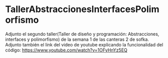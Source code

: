 # TallerAbstraccionesInterfacesPolimorfismo 

Adjunto el segundo taller(Taller de diseño y programación: Abstracciones, interfaces y polimorfismo) de la semana 1 de las canteras 2 de sofka. 
Adjunto también el link del video de youtube explicando la funcionalidad del código:   https://www.youtube.com/watch?v=1OFyHnYz5EQ
